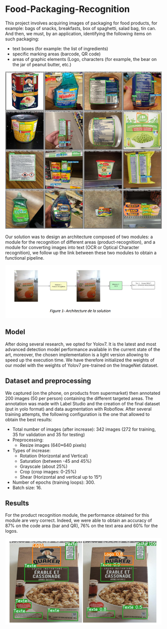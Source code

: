 # Food-Packaging-Recognition

This project involves acquiring images of packaging for food products, for example: bags of snacks, breakfasts, box of spaghetti, salad bag, tin can. And then, we must, by an application, identifying the following items on such packaging:

- text boxes (for example: the list of ingredients)
- specific marking areas (barcode, QR code)
- areas of graphic elements (Logo, characters (for example, the bear on the jar of peanut butter, etc.)

![alt text](https://github.com/rasta-nitzsche/Food-Packaging-Recognition/blob/main/test_batch0_labels.jpg)

Our solution was to design an architecture composed of two modules: a module for the recognition of different areas (product-recognition), and a module for converting images into text (OCR or Optical Character recognition), we follow up the link between these two modules to obtain a functional pipeline.

![alt text](https://github.com/rasta-nitzsche/Food-Packaging-Recognition/blob/main/architecture.PNG)

## Model
After doing several research, we opted for Yolov7. It is the latest and most advanced detection model performance available in the current state of the art, moreover, the chosen implementation is a light version allowing to speed up the execution time. We have therefore initialized the weights of our model with the weights of Yolov7 pre-trained on the ImageNet dataset.

## Dataset and preprocessing
We captured (on the phone, on products from supermarket) then annotated 200 images (50 per person) containing the different targeted areas. The annotation was made with Label Studio and the creation of the final dataset (put in yolo format) and data augmentation with Roboflow.
After several training attempts, the following configuration is the one that allowed to obtain the best results:

- Total number of images (after increase): 342 images (272 for
training, 35 for validation and 35 for testing)
- Preprocessing:
  - Resize images (640*640 pixels)
- Types of increase:
    - Rotation (Horizontal and Vertical)
    - Saturation (between -45 and 45%)
    - Grayscale (about 25%)
    - Crop (crop images: 0-25%)
    - Shear (Horizontal and vertical up to 15°)
- Number of epochs (training loops): 300.
- Batch size: 16.

## Results
For the product recognition module, the performance obtained for this module are very correct. Indeed, we were able to obtain an accuracy of 87% on
the code area (bar and QR), 76% on the text area and 60% for the logos.

![alt text](https://github.com/rasta-nitzsche/Food-Packaging-Recognition/blob/main/Capture.PNG)
